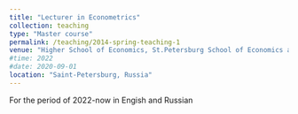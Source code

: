 ```yaml
---
title: "Lecturer in Econometrics"
collection: teaching
type: "Master course"
permalink: /teaching/2014-spring-teaching-1
venue: "Higher School of Economics, St.Petersburg School of Economics and Management"
#time: 2022
#date: 2020-09-01
location: "Saint-Petersburg, Russia"
---
```

For the period of 2022-now in Engish and Russian
